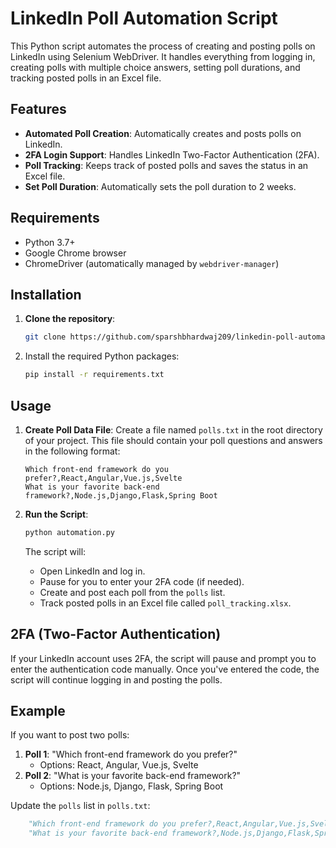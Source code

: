 # LinkedIn Poll Automation Script

This Python script automates the process of creating and posting polls on LinkedIn using Selenium WebDriver. It handles everything from logging in, creating polls with multiple choice answers, setting poll durations, and tracking posted polls in an Excel file.

## Features

- **Automated Poll Creation**: Automatically creates and posts polls on LinkedIn.
- **2FA Login Support**: Handles LinkedIn Two-Factor Authentication (2FA).
- **Poll Tracking**: Keeps track of posted polls and saves the status in an Excel file.
- **Set Poll Duration**: Automatically sets the poll duration to 2 weeks.

## Requirements

- Python 3.7+
- Google Chrome browser
- ChromeDriver (automatically managed by `webdriver-manager`)

## Installation

1. **Clone the repository**:
   ```bash
   git clone https://github.com/sparshbhardwaj209/linkedin-poll-automation.git

2. Install the required Python packages:
    ```bash
    pip install -r requirements.txt
    ```

## Usage

1. **Create Poll Data File**: Create a file named `polls.txt` in the root directory of your project. This file should contain your poll questions and answers in the following format:

   ```text
   Which front-end framework do you prefer?,React,Angular,Vue.js,Svelte
   What is your favorite back-end framework?,Node.js,Django,Flask,Spring Boot

2. **Run the Script**:
    ```bash
    python automation.py
    ```
    The script will:
    - Open LinkedIn and log in.
    - Pause for you to enter your 2FA code (if needed).
    - Create and post each poll from the `polls` list.
    - Track posted polls in an Excel file called `poll_tracking.xlsx`.

## 2FA (Two-Factor Authentication)
If your LinkedIn account uses 2FA, the script will pause and prompt you to enter the authentication code manually. Once you've entered the code, the script will continue logging in and posting the polls.

## Example
If you want to post two polls:

1. **Poll 1**: "Which front-end framework do you prefer?"
   - Options: React, Angular, Vue.js, Svelte
2. **Poll 2**: "What is your favorite back-end framework?"
   - Options: Node.js, Django, Flask, Spring Boot

Update the `polls` list in `polls.txt`:

```python
    "Which front-end framework do you prefer?,React,Angular,Vue.js,Svelte",
    "What is your favorite back-end framework?,Node.js,Django,Flask,Spring Boot"
